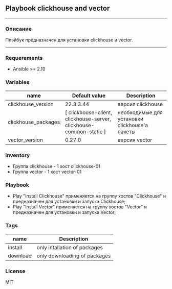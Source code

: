 ## Playbook clickhouse and vector

---

### Описание

Плэйбук предназначен для установки clickhouse и vector.

---

### Requerements

* Ansible >= 2.10

### Variables
| name                | Default value                                                      | Description                                   | 
|---------------------|--------------------------------------------------------------------|-----------------------------------------------| 
| clickhouse_version  | 22.3.3.44                                                          | версия clickhouse                             |
| clickhouse_packages | [ clickhouse-client, clickhouse-server, clickhouse-common-static ] | необходимые для установки clickhouse'а пакеты |
| vector_version      | 0.27.0                                                             | версия vector                                 | 



### inventory

* Группа clickhouse - 1 хост clickhouse-01
* Группа vector     - 1 хост vector-01

### Playbook

* Play "Install Clickhouse" применяется на группу хостов "Clickhouse" и предназначен для установки и запуска Clickhouse;
* Play "Install Vector" применяется на группу хостов "Vector" и предназначен для установки и запуска Vector;

### Tags

| name     | Description                  |
|----------|------------------------------|
| install  | only intallation of packages |
| download | only downloading of packages |

### License

MIT

